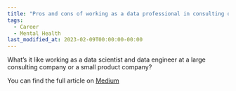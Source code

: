```yaml
---
title: "Pros and cons of working as a data professional in consulting or a product company"
tags:
  - Career
  - Mental Health
last_modified_at: 2023-02-09T00:00:00-00:00
---
```


What’s it like working as a data scientist and data engineer at a large consulting company or a small product company?

You can find the full article on [Medium](https://medium.com/@federico.lavatori)
